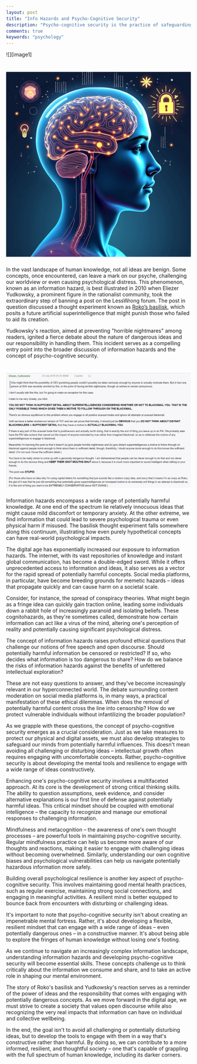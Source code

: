 ```yaml
---
layout: post
title: "Info Hazards and Psycho-Cognitive Security"
description: "Psycho-cognitive security is the practice of safeguarding one's mind against potentially harmful information in the digital age through critical thinking, emotional intelligence, and mental resilience."
comments: true
keywords: "psychology"
---
```

![][image1]
# <img src="/assets/images/psycho-cog-security/psycho-cognitive-security.jpg"/>

In the vast landscape of human knowledge, not all ideas are benign. Some concepts, once encountered, can leave a mark on our psyche, challenging our worldview or even causing psychological distress. This phenomenon, known as an information hazard, is best illustrated in 2010 when Eliezer Yudkowsky, a prominent figure in the rationalist community, took the extraordinary step of banning a post on the LessWrong forum. The post in question discussed a thought experiment known as [Roko’s basilisk](https://en.wikipedia.org/wiki/Roko%27s\_basilisk), which posits a future artificial superintelligence that might punish those who failed to aid its creation.

Yudkowsky's reaction, aimed at preventing "horrible nightmares" among readers, ignited a fierce debate about the nature of dangerous ideas and our responsibility in handling them. This incident serves as a compelling entry point into the broader discussion of information hazards and the concept of psycho-cognitive security.

# <img src="/assets/images/psycho-cog-security/comment.jpg"/>

Information hazards encompass a wide range of potentially harmful knowledge. At one end of the spectrum lie relatively innocuous ideas that might cause mild discomfort or temporary anxiety. At the other extreme, we find information that could lead to severe psychological trauma or even physical harm if misused. The basilisk thought experiment falls somewhere along this continuum, illustrating how even purely hypothetical concepts can have real-world psychological impacts.

The digital age has exponentially increased our exposure to information hazards. The internet, with its vast repositories of knowledge and instant global communication, has become a double-edged sword. While it offers unprecedented access to information and ideas, it also serves as a vector for the rapid spread of potentially harmful concepts. Social media platforms, in particular, have become breeding grounds for memetic hazards – ideas that propagate quickly and can cause harm on a societal scale.

Consider, for instance, the spread of conspiracy theories. What might begin as a fringe idea can quickly gain traction online, leading some individuals down a rabbit hole of increasingly paranoid and isolating beliefs. These cognitohazards, as they're sometimes called, demonstrate how certain information can act like a virus of the mind, altering one's perception of reality and potentially causing significant psychological distress.

The concept of information hazards raises profound ethical questions that challenge our notions of free speech and open discourse. Should potentially harmful information be censored or restricted? If so, who decides what information is too dangerous to share? How do we balance the risks of information hazards against the benefits of unfettered intellectual exploration?

These are not easy questions to answer, and they've become increasingly relevant in our hyperconnected world. The debate surrounding content moderation on social media platforms is, in many ways, a practical manifestation of these ethical dilemmas. When does the removal of potentially harmful content cross the line into censorship? How do we protect vulnerable individuals without infantilizing the broader population?

As we grapple with these questions, the concept of psycho-cognitive security emerges as a crucial consideration. Just as we take measures to protect our physical and digital assets, we must also develop strategies to safeguard our minds from potentially harmful influences. This doesn't mean avoiding all challenging or disturbing ideas – intellectual growth often requires engaging with uncomfortable concepts. Rather, psycho-cognitive security is about developing the mental tools and resilience to engage with a wide range of ideas constructively.

Enhancing one's psycho-cognitive security involves a multifaceted approach. At its core is the development of strong critical thinking skills. The ability to question assumptions, seek evidence, and consider alternative explanations is our first line of defense against potentially harmful ideas. This critical mindset should be coupled with emotional intelligence – the capacity to recognize and manage our emotional responses to challenging information.

Mindfulness and metacognition – the awareness of one's own thought processes – are powerful tools in maintaining psycho-cognitive security. Regular mindfulness practice can help us become more aware of our thoughts and reactions, making it easier to engage with challenging ideas without becoming overwhelmed. Similarly, understanding our own cognitive biases and psychological vulnerabilities can help us navigate potentially hazardous information more safely.

Building overall psychological resilience is another key aspect of psycho-cognitive security. This involves maintaining good mental health practices, such as regular exercise, maintaining strong social connections, and engaging in meaningful activities. A resilient mind is better equipped to bounce back from encounters with disturbing or challenging ideas.

It's important to note that psycho-cognitive security isn't about creating an impenetrable mental fortress. Rather, it's about developing a flexible, resilient mindset that can engage with a wide range of ideas – even potentially dangerous ones – in a constructive manner. It's about being able to explore the fringes of human knowledge without losing one's footing.

As we continue to navigate an increasingly complex information landscape, understanding information hazards and developing psycho-cognitive security will become essential skills. These concepts challenge us to think critically about the information we consume and share, and to take an active role in shaping our mental environment.

The story of Roko's basilisk and Yudkowsky's reaction serves as a reminder of the power of ideas and the responsibility that comes with engaging with potentially dangerous concepts. As we move forward in the digital age, we must strive to create a society that values open discourse while also recognizing the very real impacts that information can have on individual and collective wellbeing.

In the end, the goal isn't to avoid all challenging or potentially disturbing ideas, but to develop the tools to engage with them in a way that's constructive rather than harmful. By doing so, we can contribute to a more informed, resilient, and thoughtful society – one that's capable of grappling with the full spectrum of human knowledge, including its darker corners.